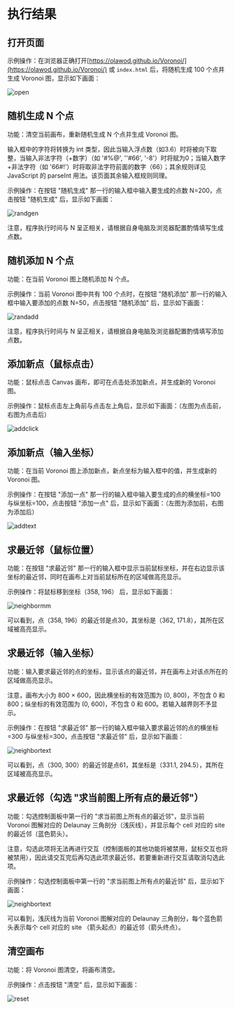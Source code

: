 # 执行结果

## 打开页面

示例操作：在浏览器正确打开[https://olawod.github.io/Voronoi/](https://olawod.github.io/Voronoi/) 或 `index.html` 后，将随机生成 100 个点并生成 Voronoi 图，显示如下画面：

![open](https://cdn.jsdelivr.net/gh/OlaWod/Voronoi@1.0/docs/source/assets/open.png)

## 随机生成 N 个点

功能：清空当前画布，重新随机生成 N 个点并生成 Voronoi 图。

输入框中的字符将转换为 int 类型，因此当输入浮点数（如3.6）时将被向下取整，当输入非法字符（+数字）（如 '#%@', ''#66', '-8'）时将赋为0；当输入数字+非法字符（如 '66#!'）时将取非法字符前面的数字（66）；其余规则详见 JavaScript 的 parseInt 用法。该页面其余输入框规则同理。

示例操作：在按钮 "随机生成" 那一行的输入框中输入要生成的点数 N=200，点击按钮 "随机生成" 后，显示如下画面：

![randgen](https://cdn.jsdelivr.net/gh/OlaWod/Voronoi@1.0/docs/source/assets/randgen.png)

注意，程序执行时间与 N 呈正相关，请根据自身电脑及浏览器配置酌情填写生成点数。

## 随机添加 N 个点

功能：在当前 Voronoi 图上随机添加 N 个点。

示例操作：当前 Voronoi 图中共有 100 个点时，在按钮 "随机添加" 那一行的输入框中输入要添加的点数 N=50，点击按钮 "随机添加" 后，显示如下画面：

![randadd](https://cdn.jsdelivr.net/gh/OlaWod/Voronoi@1.0/docs/source/assets/randadd.png)

注意，程序执行时间与 N 呈正相关，请根据自身电脑及浏览器配置酌情填写添加点数。

## 添加新点（鼠标点击）

功能：鼠标点击 Canvas 画布，即可在点击处添加新点，并生成新的 Voronoi 图。

示例操作：鼠标点击左上角前与点击左上角后，显示如下画面：（左图为点击前，右图为点击后）

![addclick](https://cdn.jsdelivr.net/gh/OlaWod/Voronoi@1.0/docs/source/assets/addclick.jpg)

## 添加新点（输入坐标）

功能：在当前 Voronoi 图上添加新点，新点坐标为输入框中的值，并生成新的 Voronoi 图。

示例操作：在按钮 "添加一点" 那一行的输入框中输入要生成的点的横坐标=100 与纵坐标=100，点击按钮 "添加一点" 后，显示如下画面：（左图为添加前，右图为添加后）

![addtext](https://cdn.jsdelivr.net/gh/OlaWod/Voronoi@1.0/docs/source/assets/addtext.jpg)

## 求最近邻（鼠标位置）

功能：在按钮 "求最近邻" 那一行的输入框中显示当前鼠标坐标，并在右边显示该坐标的最近邻，同时在画布上对当前鼠标所在的区域做高亮显示。

示例操作：将鼠标移到坐标（358, 196） 后，显示如下画面：

![neighbormm](https://cdn.jsdelivr.net/gh/OlaWod/Voronoi@1.0/docs/source/assets/neighbormm.png)

可以看到，点（358, 196）的最近邻是点30，其坐标是（362, 171.8），其所在区域被高亮显示。

## 求最近邻（输入坐标）

功能：输入要求最近邻的点的坐标，显示该点的最近邻，并在画布上对该点所在的区域做高亮显示。

注意，画布大小为 800 × 600，因此横坐标的有效范围为 (0, 800)，不包含 0 和 800；纵坐标的有效范围为 (0, 600)，不包含 0 和 600。若输入越界则不予显示。

示例操作：在按钮 "求最近邻" 那一行的输入框中输入要求最近邻的点的横坐标=300 与纵坐标=300，点击按钮 "求最近邻" 后，显示如下画面：

![neighbortext](https://cdn.jsdelivr.net/gh/OlaWod/Voronoi@1.0/docs/source/assets/neighbortext.png)

可以看到，点（300, 300）的最近邻是点61，其坐标是（331.1, 294.5），其所在区域被高亮显示。

## 求最近邻（勾选 "求当前图上所有点的最近邻"）

功能：勾选控制面板中第一行的 "求当前图上所有点的最近邻"，显示当前 Voronoi 图解对应的 Delaunay 三角剖分（浅灰线），并显示每个 cell 对应的 site 的最近邻（蓝色箭头）。

注意，勾选此项将无法再进行交互（控制面板的其他功能将被禁用，鼠标交互也将被禁用），因此请交互完后再勾选此项求最近邻，若要重新进行交互请取消勾选此项。

示例操作：勾选控制面板中第一行的 "求当前图上所有点的最近邻" 后，显示如下画面：

![neighbortext](https://cdn.jsdelivr.net/gh/OlaWod/Voronoi@1.0/docs/source/assets/neighborall.png)

可以看到，浅灰线为当前 Voronoi 图解对应的 Delaunay 三角剖分，每个蓝色箭头表示每个 cell 对应的 site （箭头起点）的最近邻（箭头终点）。

## 清空画布

功能：将 Voronoi 图清空，将画布清空。

示例操作：点击按钮 "清空" 后，显示如下画面：

![reset](https://cdn.jsdelivr.net/gh/OlaWod/Voronoi@1.0/docs/source/assets/reset.png)
